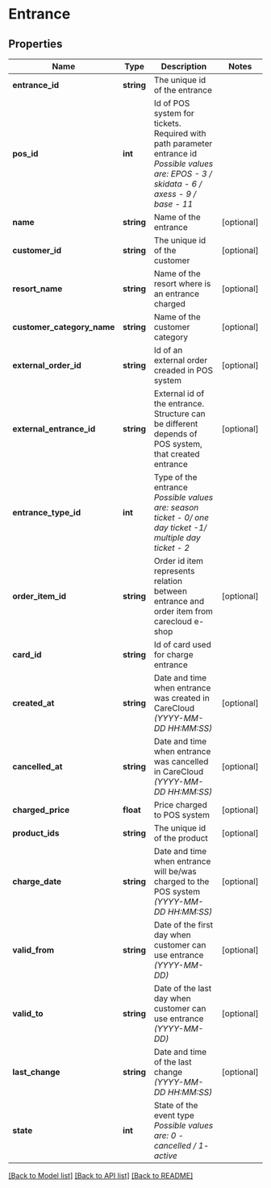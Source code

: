 # Entrance

## Properties
Name | Type | Description | Notes
------------ | ------------- | ------------- | -------------
**entrance_id** | **string** | The unique id of the entrance | 
**pos_id** | **int** | Id of POS system for tickets. Required with path parameter entrance id *Possible values are: EPOS - 3 / skidata - 6 / axess - 9 / base - 11* | 
**name** | **string** | Name of the entrance | [optional] 
**customer_id** | **string** | The unique id of the customer | [optional] 
**resort_name** | **string** | Name of the resort where is an entrance charged | [optional] 
**customer_category_name** | **string** | Name of the customer category | [optional] 
**external_order_id** | **string** | Id of an external order creaded in POS system | [optional] 
**external_entrance_id** | **string** | External id of the entrance. Structure can be different depends of POS system, that created entrance | [optional] 
**entrance_type_id** | **int** | Type of the entrance *Possible values are: season ticket - 0/ one day ticket -1/ multiple day ticket - 2* | 
**order_item_id** | **string** | Order id item represents relation between entrance and order item from carecloud e-shop | [optional] 
**card_id** | **string** | Id of card used for charge entrance | 
**created_at** | **string** | Date and time when entrance was created in CareCloud *(YYYY-MM-DD HH:MM:SS)* | [optional] 
**cancelled_at** | **string** | Date and time when entrance was cancelled in CareCloud *(YYYY-MM-DD HH:MM:SS)* | [optional] 
**charged_price** | **float** | Price charged to POS system | [optional] 
**product_ids** | **string** | The unique id of the product | [optional] 
**charge_date** | **string** | Date and time when entrance will be/was charged to the POS system *(YYYY-MM-DD HH:MM:SS)* | [optional] 
**valid_from** | **string** | Date of the first day when customer can use entrance *(YYYY-MM-DD)* | [optional] 
**valid_to** | **string** | Date of the last day when customer can use entrance *(YYYY-MM-DD)* | [optional] 
**last_change** | **string** | Date and time of the last change *(YYYY-MM-DD HH:MM:SS)* | [optional] 
**state** | **int** | State of the event type *Possible values are: 0 - cancelled / 1- active* | 

[[Back to Model list]](../../README.md#documentation-for-models) [[Back to API list]](../../README.md#documentation-for-api-endpoints) [[Back to README]](../../README.md)

